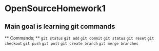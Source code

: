 # OpenSourceHomework1

## Main goal is learning git commands 
** Commands;  **
`git status` 
`git add`
`git commit`
`git status`
`git reset`
`git checkout`
`git push`
`git pull`
`git create branch`
`git merge branches`
